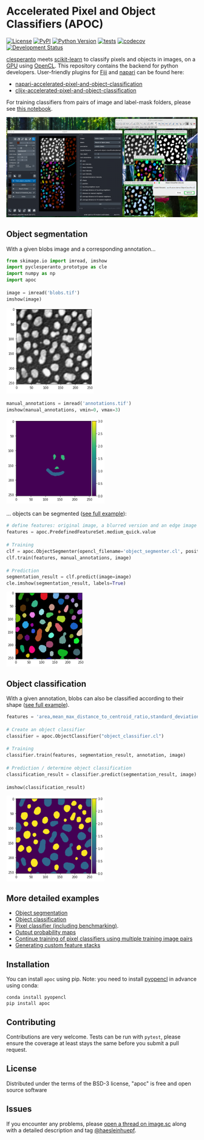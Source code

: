 # Accelerated Pixel and Object Classifiers (APOC)
[![License](https://img.shields.io/pypi/l/apoc.svg?color=green)](https://github.com/haesleinhuepf/apoc/raw/main/LICENSE)
[![PyPI](https://img.shields.io/pypi/v/apoc.svg?color=green)](https://pypi.org/project/apoc)
[![Python Version](https://img.shields.io/pypi/pyversions/apoc.svg?color=green)](https://python.org)
[![tests](https://github.com/haesleinhuepf/apoc/workflows/tests/badge.svg)](https://github.com/haesleinhuepf/apoc/actions)
[![codecov](https://codecov.io/gh/haesleinhuepf/apoc/branch/main/graph/badge.svg)](https://codecov.io/gh/haesleinhuepf/apoc)
[![Development Status](https://img.shields.io/pypi/status/apoc.svg)](https://en.wikipedia.org/wiki/Software_release_life_cycle#Alpha)

[clesperanto](https://github.com/clEsperanto/pyclesperanto_prototype) meets [scikit-learn](https://scikit-learn.org/stable/) to classify pixels and objects in images, on a [GPU](https://en.wikipedia.org/wiki/Graphics_processing_unit) using [OpenCL](https://www.khronos.org/opencl/).
This repository contains the backend for python developers. User-friendly plugins for [Fiji](https://fiji.sc) and [napari](https://napari.org) can be found here:
* [napari-accelerated-pixel-and-object-classification](https://github.com/haesleinhuepf/napari-accelerated-pixel-and-object-classification)
* [clijx-accelerated-pixel-and-object-classification](https://github.com/clij/clijx-accelerated-pixel-and-object-classification)

For training classifiers from pairs of image and label-mask folders, please see 
[this notebook](https://github.com/haesleinhuepf/apoc/blob/main/demo/train_on_folders.ipynb).

![](https://github.com/clij/clijx-accelerated-pixel-and-object-classification/raw/main/docs/img.png)

## Object segmentation

With a given blobs image and a corresponding annotation...
```python
from skimage.io import imread, imshow
import pyclesperanto_prototype as cle
import numpy as np
import apoc

image = imread('blobs.tif')
imshow(image)
```
![img.png](https://github.com/haesleinhuepf/apoc/raw/main/docs/blobs1.png)
```python
manual_annotations = imread('annotations.tif')
imshow(manual_annotations, vmin=0, vmax=3)
```
![img.png](https://github.com/haesleinhuepf/apoc/raw/main/docs/blobs_annotations1.png)

... objects can be segmented ([see full example](https://github.com/haesleinhuepf/apoc/blob/main/demo/demo_object_segmenter.ipynb)):
```python
# define features: original image, a blurred version and an edge image
features = apoc.PredefinedFeatureSet.medium_quick.value

# Training
clf = apoc.ObjectSegmenter(opencl_filename='object_segmenter.cl', positive_class_identifier=2)
clf.train(features, manual_annotations, image)

# Prediction
segmentation_result = clf.predict(image=image)
cle.imshow(segmentation_result, labels=True)
```
![img.png](https://github.com/haesleinhuepf/apoc/raw/main/docs/blobs_segmentation1.png)

## Object classification

With a given annotation, blobs can also be classified according to their shape ([see full example](https://github.com/haesleinhuepf/apoc/blob/main/demo/demo_object_segmenter.ipynb)).
```python
features = 'area,mean_max_distance_to_centroid_ratio,standard_deviation_intensity'

# Create an object classifier
classifier = apoc.ObjectClassifier("object_classifier.cl")

# Training
classifier.train(features, segmentation_result, annotation, image)

# Prediction / determine object classification
classification_result = classifier.predict(segmentation_result, image)

imshow(classification_result)
```
![img.png](https://github.com/haesleinhuepf/apoc/raw/main/docs/object_classification_result1.png)

## More detailed examples

* [Object segmentation](https://nbviewer.jupyter.org/github/haesleinhuepf/apoc/blob/main/demo/demo_object_segmenter.ipynb)  
* [Object classification](https://nbviewer.jupyter.org/github/haesleinhuepf/apoc/blob/main/demo/demo_object_classification.ipynb)  
* [Pixel classifier (including benchmarking)](https://nbviewer.jupyter.org/github/haesleinhuepf/apoc/blob/main/demo/benchmarking_pixel_classifier.ipynb).
* [Output probability maps](https://nbviewer.jupyter.org/github/haesleinhuepf/apoc/blob/main/demo/demo_probability_mapper.ipynb)  
* [Continue training of pixel classifiers using multiple training image pairs](https://nbviewer.jupyter.org/github/haesleinhuepf/apoc/blob/main/demo/demp_pixel_classifier_continue_training.ipynb)
* [Generating custom feature stacks](https://nbviewer.jupyter.org/github/haesleinhuepf/apoc/blob/main/demo/feature_stacks.ipynb)


## Installation

You can install `apoc` using pip. Note: you need to install [pyopencl](https://documen.tician.de/pyopencl/) in advance using conda:

    conda install pyopencl
    pip install apoc

## Contributing

Contributions are very welcome. Tests can be run with `pytest`, please ensure
the coverage at least stays the same before you submit a pull request.

## License

Distributed under the terms of the BSD-3 license,
"apoc" is free and open source software

## Issues

If you encounter any problems, please [open a thread on image.sc](https://image.sc) along with a detailed description and tag [@haesleinhuepf](https://github.com/haesleinhuepf).
